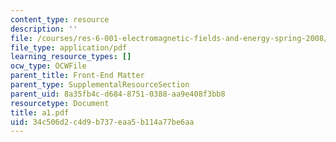 ```yaml
---
content_type: resource
description: ''
file: /courses/res-6-001-electromagnetic-fields-and-energy-spring-2008/34c506d2c4d9b737eaa5b114a77be6aa_a1.pdf
file_type: application/pdf
learning_resource_types: []
ocw_type: OCWFile
parent_title: Front-End Matter
parent_type: SupplementalResourceSection
parent_uid: 8a35fb4c-d684-8751-0388-aa9e408f3bb8
resourcetype: Document
title: a1.pdf
uid: 34c506d2-c4d9-b737-eaa5-b114a77be6aa
---
```


